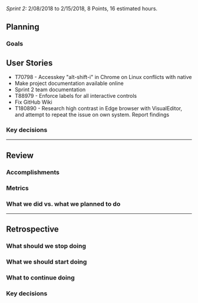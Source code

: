 *Sprint 2:* 2/08/2018 to 2/15/2018, 8 Points, 16 estimated hours.

## Planning

### Goals

## User Stories
- T70798 - Accesskey "alt-shift-i" in Chrome on Linux conflicts with native
- Make project documentation available online
- Sprint 2 team documentation
- T88979 - Enforce labels for all interactive controls
- Fix GitHub Wiki
- T180890 - Research high contrast in Edge browser with VisualEditor, and attempt to repeat the issue on own system. Report findings

### Key decisions

***

## Review

### Accomplishments

### Metrics

### What we did vs. what we planned to do

***

## Retrospective

### What should we stop doing

### What we should start doing

### What to continue doing

### Key decisions